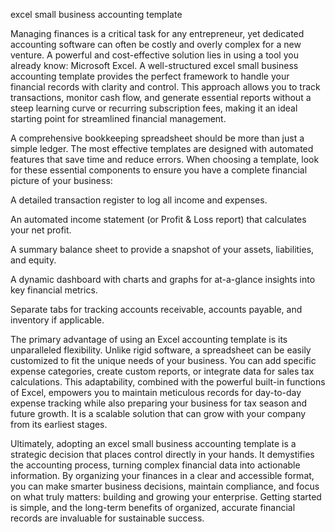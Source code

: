 excel small business accounting template


Managing finances is a critical task for any entrepreneur, yet dedicated accounting software can often be costly and overly complex for a new venture. A powerful and cost-effective solution lies in using a tool you already know: Microsoft Excel. A well-structured excel small business accounting template provides the perfect framework to handle your financial records with clarity and control. This approach allows you to track transactions, monitor cash flow, and generate essential reports without a steep learning curve or recurring subscription fees, making it an ideal starting point for streamlined financial management.



A comprehensive bookkeeping spreadsheet should be more than just a simple ledger. The most effective templates are designed with automated features that save time and reduce errors. When choosing a template, look for these essential components to ensure you have a complete financial picture of your business:




A detailed transaction register to log all income and expenses.


An automated income statement (or Profit & Loss report) that calculates your net profit.


A summary balance sheet to provide a snapshot of your assets, liabilities, and equity.


A dynamic dashboard with charts and graphs for at-a-glance insights into key financial metrics.


Separate tabs for tracking accounts receivable, accounts payable, and inventory if applicable.





The primary advantage of using an Excel accounting template is its unparalleled flexibility. Unlike rigid software, a spreadsheet can be easily customized to fit the unique needs of your business. You can add specific expense categories, create custom reports, or integrate data for sales tax calculations. This adaptability, combined with the powerful built-in functions of Excel, empowers you to maintain meticulous records for day-to-day expense tracking while also preparing your business for tax season and future growth. It is a scalable solution that can grow with your company from its earliest stages.



Ultimately, adopting an excel small business accounting template is a strategic decision that places control directly in your hands. It demystifies the accounting process, turning complex financial data into actionable information. By organizing your finances in a clear and accessible format, you can make smarter business decisions, maintain compliance, and focus on what truly matters: building and growing your enterprise. Getting started is simple, and the long-term benefits of organized, accurate financial records are invaluable for sustainable success.
